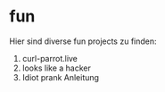 # fun

Hier sind diverse fun projects zu finden:

1. curl-parrot.live
2. looks like a hacker
3. Idiot prank Anleitung
